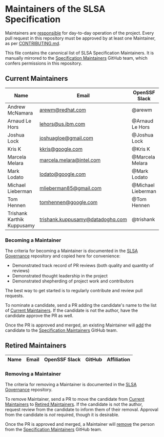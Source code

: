 # Maintainers of the SLSA Specification

Maintainers are [responsible][SLSA Governance] for day-to-day operation of the
project. Every pull request in this repository must be approved by
at least one Maintainer, as per [CONTRIBUTING.md](CONTRIBUTING.md).

This file contains the canonical list of SLSA Specification Maintainers. It is
manually mirrored to the [Specification Maintainers] GitHub team, which confers
permissions in this repository.

## Current Maintainers

<!-- Please keep the list sorted alphabetically by first name. -->
<!-- Remember to add new candidates to the GitHub group. -->

| Name | Email | OpenSSF Slack | GitHub | Affiliation
| --- | --- | --- | --- | ---
| Andrew McNamara | arewm@redhat.com |  @arewm | [arewm](https://github.com/arewm) | Red Hat
| Arnaud Le Hors | lehors@us.ibm.com | @Arnaud Le Hors | [lehors](https://github.com/lehors) | IBM
| Joshua Lock | joshuagloe@gmail.com | @Joshua Lock |  [joshuagl](https://github.com/joshuagl) | Verizon
| Kris K | kkris@google.com | @Kris K | [kpk47](https://github.com/kpk47) | Google
| Marcela Melara | marcela.melara@intel.com | @Marcela Melara | [marcelamelara](https://github.com/marcelamelara) | Intel
| Mark Lodato | lodato@google.com |  @Mark Lodato | [MarkLodato](https://github.com/MarkLodato) | Google
| Michael Lieberman | mlieberman85@gmail.com | @Michael Lieberman | [mlieberman85](https://github.com/mlieberman85) | Kusari
| Tom Hennen | tomhennen@google.com | @Tom Hennen | [TomHennen](https://github.com/TomHennen) | Google
| Trishank Karthik Kuppusamy | trishank.kuppusamy@datadoghq.com | @trishank | [trishankatdatadog](https://github.com/trishankatdatadog) | Datadog

### Becoming a Maintainer

The criteria for becoming a Maintainer is documented in the [SLSA Governance]
repository and copied here for convenience:

-   Demonstrated track record of PR reviews (both quality and quantity of reviews)
-   Demonstrated thought leadership in the project
-   Demonstrated shepherding of project work and contributors

The best way to get started is to regularly contribute and review pull requests.

To nominate a candidate, send a PR adding the candidate's name to the list of
[Current Maintainers]. If the candidate is not the author, have the candidate
approve the PR as well.

Once the PR is approved and merged, an existing Maintainer will [add] the
candidate to the [Specification Maintainers] GitHub team.

[add]: https://docs.github.com/en/organizations/organizing-members-into-teams/adding-organization-members-to-a-team

## Retired Maintainers

<!-- Please keep the list sorted alphabetically by first name. -->
<!-- Remember to remove candidates from the GitHub group. -->

| Name | Email | OpenSSF Slack | GitHub | Affiliation
| --- | --- | --- | --- | ---

### Removing a Maintainer

The criteria for removing a Maintainer is documented in the [SLSA Governance]
repository.

To remove Maintainer, send a PR to move the candidate from [Current Maintainers]
to [Retired Maintainers]. If the candidate is not the author, request review
from the candidate to inform them of their removal. Approval from the candidate
is *not* required, though it is desirable.

Once the PR is approved and merged, a Maintainer will [remove] the person from
the [Specification Maintainers] GitHub team.

[remove]: https://docs.github.com/en/organizations/organizing-members-into-teams/removing-organization-members-from-a-team

[Current Maintainers]: #current-maintainers
[Retired Maintainers]: #retired-maintainers
[SLSA Governance]: https://github.com/slsa-framework/governance/blob/main/5._Governance.md
[Specification Maintainers]: https://github.com/orgs/slsa-framework/teams/specification-maintainers
